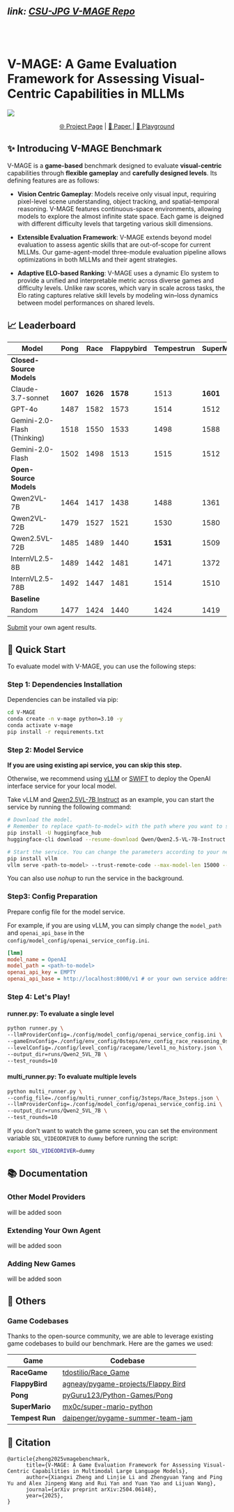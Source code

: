 *link:* [*CSU-JPG V-MAGE Repo*](https://github.com/CSU-JPG/V-MAGE)
---
<br>
<br>

# V-MAGE: A Game Evaluation Framework for Assessing Visual-Centric Capabilities in MLLMs


![](./docs/static/images/overview_5_15.png)


<p align="center">
   <a href="https://csu-jpg.github.io/V-MAGE/" target="_blank">🌐 Project Page</a> | <a href="https://arxiv.org/abs/2504.06148" target="_blank">📃 Paper </a> | <a href="https://huggingface.co/spaces/Fengx1nn/V-MAGE-DEMO" target="_blank">🤗 Playground </a> 
</p>


## ✨ Introducing **V-MAGE Benchmark**

V-MAGE is a **game-based** benchmark designed to evaluate **visual-centric** capabilities through **flexible gameplay** and **carefully designed levels**. Its defining features are as follows:
  

- **Vision Centric Gameplay**: Models receive only visual input, requiring pixel-level scene understanding, object tracking, and spatial-temporal reasoning. V-MAGE features continuous-space environments, allowing models to explore the almost infinite state space. Each game is deigned with different difficulty levels that targeting various skill dimensions.
- **Extensible Evaluation Framework**: 
V-MAGE extends beyond model evaluation to assess agentic skills that are out-of-scope for current MLLMs. Our game-agent-model three-module evaluation pipeline allows optimizations in both MLLMs and their agent strategies.

- **Adaptive ELO-based Ranking**: 
V-MAGE uses a dynamic Elo system to provide a unified and interpretable metric across diverse games and difficulty levels. Unlike raw scores, which vary in scale across tasks, the Elo rating captures relative skill levels by modeling win–loss dynamics between model performances on shared levels. 


## 📈 Leaderboard 

| Model                  | Pong | Race | Flappybird | Tempestrun | SuperMario | Average |
|------------------------|------|------|------------|------------|------------|---------|
| **Closed-Source Models** |      |      |            |            |            |         |
| Claude-3.7-sonnet      | **1607** | **1626** | **1578**       | 1513       | **1601**       | **1591**    |
| GPT-4o                 | 1487 | 1582 | 1573       | 1514       | 1512       | 1526    |
| Gemini-2.0-Flash (Thinking)| 1518 | 1550 | 1533       | 1498       | 1588       | 1553    |
| Gemini-2.0-Flash       | 1502 | 1498 | 1513       | 1515       | 1512       | 1510    |
| **Open-Source Models** |      |      |            |            |            |         |
| Qwen2VL-7B             | 1464 | 1417 | 1438       | 1488       | 1361       | 1412    |
| Qwen2VL-72B            | 1479 | 1527 | 1521       | 1530       | 1580       | 1543    |
| Qwen2.5VL-72B          | 1485 | 1489 | 1440       | **1531**       | 1509       | 1494    |
| InternVL2.5-8B         | 1489 | 1442 | 1481       | 1471       | 1372       | 1428    |
| InternVL2.5-78B        | 1492 | 1447 | 1481       | 1514       | 1510       | 1510    |
| **Baseline** |      |      |            |            |            |         |
| Random                 | 1477 | 1424 | 1440       | 1424       | 1419       | 1431    |

[Submit](https://github.com/fengxin-zhxx/V-MAGE-Results) your own agent results.

## 🚀 Quick Start

<!-- 启动Evaluation -->
To evaluate model with V-MAGE, you can use the following steps:

### Step 1: Dependencies Installation

Dependencies can be installed via pip:

```bash
cd V-MAGE
conda create -n v-mage python=3.10 -y
conda activate v-mage
pip install -r requirements.txt
```

<!-- 准备模型服务 -->
### Step 2: Model Service

<!-- 如果使用API服务，可以跳过此步骤 -->

**If you are using existing api service, you can skip this step.**

<!-- 我们推荐使用 vLLM 部署 Openai 接口的服务， -->
Otherwise, we recommend using [vLLM](https://github.com/vllm-project/vllm) or [SWIFT](https://github.com/modelscope/ms-swift) to deploy the OpenAI interface service for your local model.


Take vLLM and [Qwen2.5VL-7B Instruct](https://huggingface.co/Qwen/Qwen2.5-VL-7B-Instruct) as an example, you can start the service by running the following command:


```bash
# Download the model. 
# Remember to replace <path-to-model> with the path where you want to save the model.
pip install -U huggingface_hub
huggingface-cli download --resume-download Qwen/Qwen2.5-VL-7B-Instruct --local-dir <path-to-model>

# Start the service. You can change the parameters according to your needs.
pip install vllm
vllm serve <path-to-model> --trust-remote-code --max-model-len 15000 --limit-mm-per-prompt image=6 --port 8000 --gpu-memory-utilization 0.90 --tensor-parallel-size 2

```

You can also use *nohup* to run the service in the background.

### Step3: Config Preparation

Prepare config file for the model service. 

For example, if you are using vLLM, you can simply change the `model_path` and `openai_api_base` in the `config/model_config/openai_service_config.ini`.

```ini
[lmm]
model_name = OpenAI
model_path = <path-to-model>
openai_api_key = EMPTY
openai_api_base = http://localhost:8000/v1 # or your own service address
```

### Step 4: Let's Play!

#### runner.py: To evaluate a single level

```bash
python runner.py \
--llmProviderConfig=./config/model_config/openai_service_config.ini \
--gameEnvConfig=./config/env_config/0steps/env_config_race_reasoning_0steps.json \
--levelConfig=./config/level_config/racegame/level1_no_history.json \
--output_dir=runs/Qwen2_5VL_7B \
--test_rounds=10
```

#### multi_runner.py: To evaluate multiple levels

```bash
python multi_runner.py \
--config_file=./config/multi_runner_config/3steps/Race_3steps.json \
--llmProviderConfig=./config/model_config/openai_service_config.ini \
--output_dir=runs/Qwen2_5VL_7B \
--test_rounds=10
```

If you don't want to watch the game screen, you can set the environment variable `SDL_VIDEODRIVER` to `dummy` before running the script:

```bash
export SDL_VIDEODRIVER=dummy
```

## 📚 Documentation

### Other Model Providers

will be added soon

<!-- 拓展Agent -->
### Extending Your Own Agent

will be added soon

<!-- 接入新的游戏 -->
### Adding New Games

will be added soon


## 🔗 Others

### Game Codebases

Thanks to the open-source community, we are able to leverage existing game codebases to build our benchmark. Here are the games we used:

| Game  | Codebase |
| --- | --- |
| **RaceGame** | [tdostilio/Race_Game](https://github.com/tdostilio/Race_Game)
| **FlappyBird** | [agneay/pygame-projects/Flappy Bird](https://github.com/agneay/pygame-projects/tree/master/Flappy%20Bird)
| **Pong** | [pyGuru123/Python-Games/Pong](https://github.com/pyGuru123/Python-Games/tree/master/Pong)
| **SuperMario** | [mx0c/super-mario-python](https://github.com/mx0c/super-mario-python)
| **Tempest Run** | [daipenger/pygame-summer-team-jam](https://github.com/davidpendergast/pygame-summer-team-jam)


## 📜 Citation

```
@article{zheng2025vmagebenchmark,
      title={V-MAGE: A Game Evaluation Framework for Assessing Visual-Centric Capabilities in Multimodal Large Language Models}, 
      author={Xiangxi Zheng and Linjie Li and Zhengyuan Yang and Ping Yu and Alex Jinpeng Wang and Rui Yan and Yuan Yao and Lijuan Wang},
      journal={arXiv preprint arXiv:2504.06148},
      year={2025},
}
```


